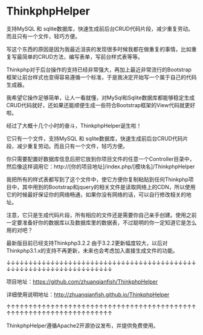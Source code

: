ThinkphpHelper
==============
支持MySQL 和 sqlite数据库，快速生成前后台CRUD代码片段，减少重复劳动。而且只有一个文件，轻巧方便。

写这个东西的原因是因为我最近沮丧的发现很多时候我都在做重复的事情，比如重复写最简单的CRUD方法，编写表单，写前台样式表等等。

Thinkphp对于后台操作的支持已经非常强大，再加上最近非常流行的Bootstrap框架让前台样式也变得容易遵循一个标准，于是我决定开始写一个属于自己的代码生成器。

我希望它操作足够简单，让人一看就懂，对MySql和Sqlite数据库都能够稳定生成CRUD代码就好，还如果还能顺便生成一些符合Bootstrap框架的View代码就更好啦。

经过了大概十几个小时的奋斗，ThinkphpHelper诞生啦！

它只有一个文件，支持MySQL 和 sqlite数据库，快速生成前后台CRUD代码片段，减少重复劳动。而且只有一个文件，轻巧方便。

你只需要配置好数据库信息后把它放到你项目文件的任意一个Controller目录中，然后像这样调用它：http://[你的项目地址]/index.php/[模块名]/ThinkphpHelper

我把所有的样式表都写到了这个文件中，使它方便你复制粘贴到任何Thinkphp项目中，其中用到的Bootstrap和jquery的相关文件是读取网络上的CDN，所以使用它的时候最好保证你的网络畅通，如果你没有网络的话，可以自行修改相关的地址。

注意，它只是生成代码片段，所有相应的文件还是需要你自己亲手创建。使用之前一定要准备好你的数据库以及数据库里的数据表，不过聪明的你一定知道它是怎么用的对吧？

最新版目前已经支持Thinkphp3.2.2
由于3.2.2更新幅度较大，以后对Thinkphp3.1.x的支持不再更新，未来也会考虑加入直接生成文件的功能。

↓↓↓↓↓↓↓↓↓↓↓↓↓↓↓↓↓↓↓↓↓↓↓↓↓↓↓↓↓↓↓↓↓↓↓↓↓↓↓↓↓↓↓↓↓↓↓↓↓↓↓↓↓↓↓↓↓↓↓↓↓↓↓↓↓↓↓

项目地址：https://github.com/zhuanqianfish/ThinkphpHelper

详细使用说明地址：http://zhuanqianfish.github.io/ThinkphpHelper

↑↑↑↑↑↑↑↑↑↑↑↑↑↑↑↑↑↑↑↑↑↑↑↑↑↑↑↑↑↑↑↑↑↑↑↑↑↑↑↑↑↑↑↑↑↑↑↑↑↑↑↑↑↑↑↑↑↑↑↑↑↑↑↑↑↑↑

ThinkphpHelper遵循Apache2开源协议发布，并提供免费使用。
